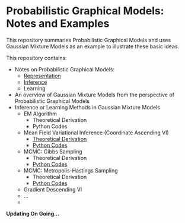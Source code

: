 # Probabilistic Graphical Models: Notes and Examples

This repository summaries Probabilistic Graphical Models and uses Gaussian Mixture Models as an example to illustrate these basic ideas.


This repository contains:

- Notes on Probabilistic Graphical Models: 
  - [Representation](https://github.com/hejj16/Probabilistic-Graphical-Models_Notes-and-Examples/blob/main/PGM-Notes/PGM-Representation-notes.pdf)
  - [Inference](https://github.com/hejj16/Probabilistic-Graphical-Models_Notes-and-Examples/blob/main/PGM-Notes/PGM-Inference-notes.pdf)
  - Learning
- An overview of Gaussian Mixture Models from the perspective of Probabilistic Graphical Models
- Inference or Learning Methods in Gaussian Mixture Models
  - EM Algorithm
    - Theoretical Derivation
    - Python Codes
  - Mean Field Variational Inference (Coordinate Ascending VI)
    - [Theoretical Derivation](https://github.com/hejj16/Probabilistic-Graphical-Models_Notes-and-Examples/blob/main/Theoretical_Derivation/GMM_MFVI.pdf)
    - [Python Codes](https://github.com/hejj16/Probabilistic-Graphical-Models_Notes-and-Examples/blob/main/Codes/GMM_MFVI.py)
  - MCMC: Gibbs Sampling
    - Theoretical Derivation
    - [Python Codes](https://github.com/hejj16/Probabilistic-Graphical-Models_Notes-and-Examples/blob/main/Codes/GMM_GibbsSampling.py)
  - MCMC: Metropolis-Hastings Sampling
    - Theoretical Derivation
    - [Python Codes](https://github.com/hejj16/Probabilistic-Graphical-Models_Notes-and-Examples/blob/main/Codes/GMM_MHSampling.py)
  - Gradient Descending VI
  - ...
  - 
  
  
  
    

**Updating On Going...**
